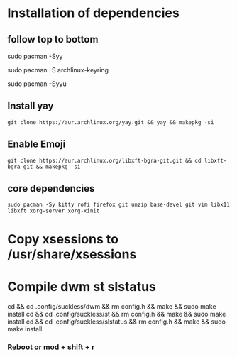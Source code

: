 # Installation of dependencies

## follow top to bottom

<!-- system update -->

sudo pacman -Syy

sudo pacman -S archlinux-keyring

sudo pacman -Syyu

## Install yay

```
git clone https://aur.archlinux.org/yay.git && yay && makepkg -si
```

## Enable Emoji

```
git clone https://aur.archlinux.org/libxft-bgra-git.git && cd libxft-bgra-git && makepkg -si
```

## core dependencies

```
sudo pacman -Sy kitty rofi firefox git unzip base-devel git vim libx11 libxft xorg-server xorg-xinit
```

# Copy xsessions to /usr/share/xsessions

# Compile dwm st slstatus

cd && cd .config/suckless/dwm && rm config.h && make && sudo make install
cd && cd .config/suckless/st && rm config.h && make && sudo make install
cd && cd .config/suckless/slstatus && rm config.h && make && sudo make install

### Reboot or mod + shift + r
